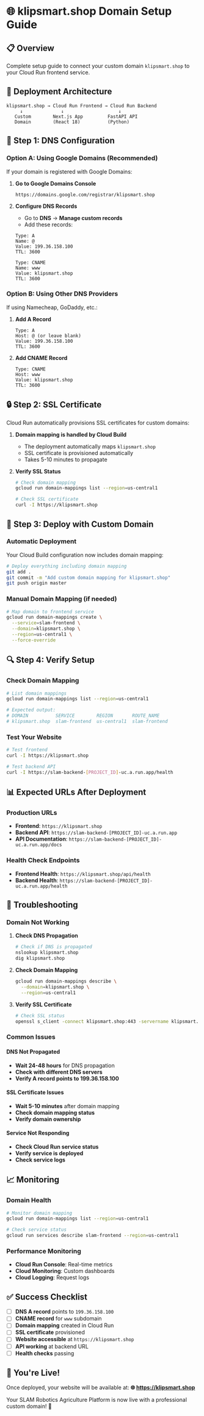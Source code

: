 # 🌐 klipsmart.shop Domain Setup Guide

## 📋 **Overview**
Complete setup guide to connect your custom domain `klipsmart.shop` to your Cloud Run frontend service.

## 🚀 **Deployment Architecture**
```
klipsmart.shop → Cloud Run Frontend → Cloud Run Backend
     ↓              ↓                    ↓
   Custom        Next.js App         FastAPI API
   Domain        (React 18)          (Python)
```

## 🔧 **Step 1: DNS Configuration**

### **Option A: Using Google Domains (Recommended)**
If your domain is registered with Google Domains:

1. **Go to Google Domains Console**
   ```
   https://domains.google.com/registrar/klipsmart.shop
   ```

2. **Configure DNS Records**
   - Go to **DNS** → **Manage custom records**
   - Add these records:

   ```
   Type: A
   Name: @
   Value: 199.36.158.100
   TTL: 3600
   ```

   ```
   Type: CNAME
   Name: www
   Value: klipsmart.shop
   TTL: 3600
   ```

### **Option B: Using Other DNS Providers**
If using Namecheap, GoDaddy, etc.:

1. **Add A Record**
   ```
   Type: A
   Host: @ (or leave blank)
   Value: 199.36.158.100
   TTL: 3600
   ```

2. **Add CNAME Record**
   ```
   Type: CNAME
   Host: www
   Value: klipsmart.shop
   TTL: 3600
   ```

## 🔒 **Step 2: SSL Certificate**

Cloud Run automatically provisions SSL certificates for custom domains:

1. **Domain mapping is handled by Cloud Build**
   - The deployment automatically maps `klipsmart.shop`
   - SSL certificate is provisioned automatically
   - Takes 5-10 minutes to propagate

2. **Verify SSL Status**
   ```bash
   # Check domain mapping
   gcloud run domain-mappings list --region=us-central1
   
   # Check SSL certificate
   curl -I https://klipsmart.shop
   ```

## 🚀 **Step 3: Deploy with Custom Domain**

### **Automatic Deployment**
Your Cloud Build configuration now includes domain mapping:

```bash
# Deploy everything including domain mapping
git add .
git commit -m "Add custom domain mapping for klipsmart.shop"
git push origin master
```

### **Manual Domain Mapping (if needed)**
```bash
# Map domain to frontend service
gcloud run domain-mappings create \
  --service=slam-frontend \
  --domain=klipsmart.shop \
  --region=us-central1 \
  --force-override
```

## 🔍 **Step 4: Verify Setup**

### **Check Domain Mapping**
```bash
# List domain mappings
gcloud run domain-mappings list --region=us-central1

# Expected output:
# DOMAIN          SERVICE        REGION       ROUTE_NAME
# klipsmart.shop  slam-frontend  us-central1  slam-frontend
```

### **Test Your Website**
```bash
# Test frontend
curl -I https://klipsmart.shop

# Test backend API
curl -I https://slam-backend-[PROJECT_ID]-uc.a.run.app/health
```

## 📊 **Expected URLs After Deployment**

### **Production URLs**
- **Frontend**: `https://klipsmart.shop`
- **Backend API**: `https://slam-backend-[PROJECT_ID]-uc.a.run.app`
- **API Documentation**: `https://slam-backend-[PROJECT_ID]-uc.a.run.app/docs`

### **Health Check Endpoints**
- **Frontend Health**: `https://klipsmart.shop/api/health`
- **Backend Health**: `https://slam-backend-[PROJECT_ID]-uc.a.run.app/health`

## 🔧 **Troubleshooting**

### **Domain Not Working**
1. **Check DNS Propagation**
   ```bash
   # Check if DNS is propagated
   nslookup klipsmart.shop
   dig klipsmart.shop
   ```

2. **Check Domain Mapping**
   ```bash
   gcloud run domain-mappings describe \
     --domain=klipsmart.shop \
     --region=us-central1
   ```

3. **Verify SSL Certificate**
   ```bash
   # Check SSL status
   openssl s_client -connect klipsmart.shop:443 -servername klipsmart.shop
   ```

### **Common Issues**

#### **DNS Not Propagated**
- **Wait 24-48 hours** for DNS propagation
- **Check with different DNS servers**
- **Verify A record points to 199.36.158.100**

#### **SSL Certificate Issues**
- **Wait 5-10 minutes** after domain mapping
- **Check domain mapping status**
- **Verify domain ownership**

#### **Service Not Responding**
- **Check Cloud Run service status**
- **Verify service is deployed**
- **Check service logs**

## 📈 **Monitoring**

### **Domain Health**
```bash
# Monitor domain mapping
gcloud run domain-mappings list --region=us-central1

# Check service status
gcloud run services describe slam-frontend --region=us-central1
```

### **Performance Monitoring**
- **Cloud Run Console**: Real-time metrics
- **Cloud Monitoring**: Custom dashboards
- **Cloud Logging**: Request logs

## ✅ **Success Checklist**

- [ ] **DNS A record** points to `199.36.158.100`
- [ ] **CNAME record** for `www` subdomain
- [ ] **Domain mapping** created in Cloud Run
- [ ] **SSL certificate** provisioned
- [ ] **Website accessible** at `https://klipsmart.shop`
- [ ] **API working** at backend URL
- [ ] **Health checks** passing

## 🎉 **You're Live!**

Once deployed, your website will be available at:
**🌐 https://klipsmart.shop**

Your SLAM Robotics Agriculture Platform is now live with a professional custom domain! 🚀 